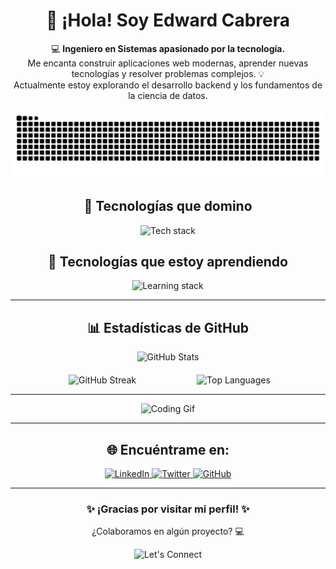 <h1 align="center">👋 ¡Hola! Soy <strong>Edward Cabrera</strong></h1>
<p align="center">
  💻 <strong>Ingeniero en Sistemas apasionado por la tecnología.</strong><br>
  Me encanta construir aplicaciones web modernas, aprender nuevas tecnologías y resolver problemas complejos. 💡<br>
  Actualmente estoy explorando el desarrollo backend y los fundamentos de la ciencia de datos.
</p>

![snake gif](https://github.com/WardedC/WardedC/blob/output/snake.svg)


<h2 align="center">🚀 Tecnologías que domino</h2>
<p align="center">
  <img src="https://skillicons.dev/icons?i=html,css,angular,js,ts" alt="Tech stack" />
</p>

<h2 align="center">🌱 Tecnologías que estoy aprendiendo</h2>
<p align="center">
  <img src="https://skillicons.dev/icons?i=cs,dotnet,python,sql" alt="Learning stack" />
</p>

---

<h2 align="center">📊 Estadísticas de GitHub</h2>
<div align="center" style="display: flex; flex-direction: column; align-items: center; gap: 20px; max-width: 100%;">
  <!-- Stats Overview - Centered at the Top -->
  <div style="flex: 1; min-width: 200px; max-width: 600px;">
    <img src="https://github-readme-stats.vercel.app/api?username=WardedC&show_icons=true&theme=radical" alt="GitHub Stats" style="width: 40%;" />
  </div>

  <!-- Stats Side by Side Below -->
  <div style="display: flex; flex-wrap: nowrap; justify-content: center; align-items: center; gap: 10px;">
    <!-- Contribution Streak -->
    <div style="flex: 1; min-width: 200px; max-width: 300px;">
      <img src="https://github-readme-streak-stats.herokuapp.com/?user=WardedC&theme=radical" alt="GitHub Streak" style="width: 40%;" />
    </div>
    <div style="flex: 1; min-width: 200px; max-width: 300px;">
      <img src="https://github-readme-stats.vercel.app/api/top-langs/?username=WardedC&layout=compact&theme=radical" alt="Top Languages" style="width: 40%;" />
    </div>
  </div>
</div>

---

<p align="center">
  <img src="https://media.giphy.com/media/dWesBcTLavkZuG35MI/giphy.gif" alt="Coding Gif" width="500" />
</p>


---

<h2 align="center">🌐 Encuéntrame en:</h2>
<p align="center">
  <a href="https://linkedin.com/in/tu_usuario" target="_blank">
    <img src="https://img.shields.io/badge/LinkedIn-0077B5?logo=linkedin&logoColor=white&style=for-the-badge" alt="LinkedIn">
  </a>
  <a href="https://twitter.com/tu_usuario" target="_blank">
    <img src="https://img.shields.io/badge/Twitter-1DA1F2?logo=twitter&logoColor=white&style=for-the-badge" alt="Twitter">
  </a>
  <a href="https://github.com/TU_USUARIO" target="_blank">
    <img src="https://img.shields.io/badge/GitHub-181717?logo=github&logoColor=white&style=for-the-badge" alt="GitHub">
  </a>
</p>

---

<h3 align="center">✨ ¡Gracias por visitar mi perfil! ✨</h3>
<p align="center">
  ¿Colaboramos en algún proyecto? 💻
</p>
<p align="center">
  <img src="https://img.shields.io/badge/-Let's%20Connect!-red?style=for-the-badge" alt="Let's Connect" />
</p>
